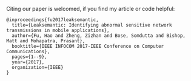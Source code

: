 Citing our paper is welcomed, if you find my article or code helpful:
```
@inproceedings{fu2017leaksemantic,
  title={Leaksemantic: Identifying abnormal sensitive network transmissions in mobile applications},
  author={Fu, Hao and Zheng, Zizhan and Bose, Somdutta and Bishop, Matt and Mohapatra, Prasant},
  booktitle={IEEE INFOCOM 2017-IEEE Conference on Computer Communications},
  pages={1--9},
  year={2017},
  organization={IEEE}
}
```